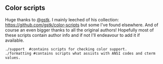 Color scripts
---
Huge thanks to [@gstk](https://github.com/gstk). I mainly leeched of his collection: https://github.com/gstk/color-scripts but some
I've found elsewhere. And of course an even bigger thanks to all the original authors! Hopefully most of these scripts contain author info and if not I'll endeavour to add it if available.

```shell
./support  #contains scripts for checking color support.
./formatting #contains scripts what assists with ANSI codes and cterm values.
```
